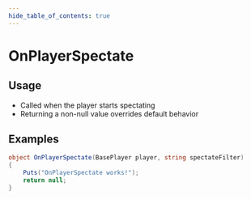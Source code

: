 ```yaml
---
hide_table_of_contents: true
---
```


# OnPlayerSpectate

## Usage

* Called when the player starts spectating
* Returning a non-null value overrides default behavior

## Examples

```csharp title=""
object OnPlayerSpectate(BasePlayer player, string spectateFilter)
{
    Puts("OnPlayerSpectate works!");
    return null;
}
```
